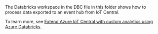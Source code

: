 The Databricks workspace in the DBC file in this folder shows how to process data exported to an event hub from IoT Central.

To learn more, see [Extend Azure IoT Central with custom analytics using Azure Databricks](https://docs.microsoft.com/azure/iot-central/core/howto-create-custom-analytics).